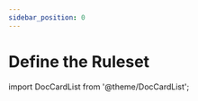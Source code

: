 ```yaml
---
sidebar_position: 0
---
```


# Define the Ruleset

import DocCardList from '@theme/DocCardList';

<DocCardList />
